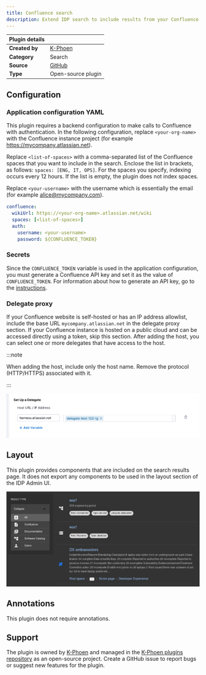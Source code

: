 ```yaml
---
title: Confluence search
description: Extend IDP search to include results from your Confluence pages.
---
```


| Plugin details |                                      |
| -------------- |--------------------------------------|
| **Created by** | [K-Phoen](https://github.com/K-Phoen) |
| **Category**   | Search                               |
| **Source**     | [GitHub](https://github.com/K-Phoen/backstage-plugin-confluence/tree/main/plugins/search-confluence-backend)                           |
| **Type**       | Open-source plugin                   |

## Configuration

### Application configuration YAML

This plugin requires a backend configuration to make calls to Confluence with authentication. In the following configuration, replace `<your-org-name>` with the Confluence instance project (for example https://mycompany.atlassian.net). 

Replace `<list-of-spaces>` with a comma-separated list of the Confluence spaces that you want to include in the search. Enclose the list in brackets, as follows: `spaces: [ENG, IT, OPS]`. For the spaces you specify, indexing occurs every 12 hours. If the list is empty, the plugin does not index spaces. 

Replace  `<your-username>` with the username which is essentially the email (for example alice@mycompany.com). 

```yaml
confluence:
  wikiUrl: https://<your-org-name>.atlassian.net/wiki
  spaces: [<list-of-spaces>]
  auth:
    username: <your-username>
    password: ${CONFLUENCE_TOKEN}
```

### Secrets

Since the `CONFLUENCE_TOKEN` variable is used in the application configuration, you must generate a Confluence API key and set it as the value of `CONFLUENCE_TOKEN`. For information about how to generate an API key, go to the [instructions](https://support.atlassian.com/atlassian-account/docs/manage-api-tokens-for-your-atlassian-account/).

### Delegate proxy

If your Confluence website is self-hosted or has an IP address allowlist, include the base URL `mycompany.atlassian.net` in the delegate proxy section. If your Confluence instance is hosted on a public cloud and can be accessed directly using a token, skip this section.
After adding the host, you can select one or more delegates that have access to the host.

:::note

When adding the host, include only the host name. Remove the protocol (HTTP/HTTPS) associated with it.

:::

![](./static/confluence-delegate-proxy.png)

## Layout

This plugin provides components that are included on the search results page. It does not export any components to be used in the layout section of the IDP Admin UI.

![](./static/confluence_search_result.png)

## Annotations

This plugin does not require annotations.

## Support

The plugin is owned by [K-Phoen](https://github.com/K-Phoen) and managed in the [K-Phoen plugins repository](https://github.com/K-Phoen/backstage-plugin-confluence) as an open-source project. Create a GitHub issue to report bugs or suggest new features for the plugin.
